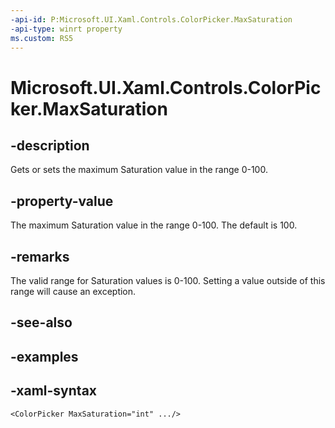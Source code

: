 ```yaml
---
-api-id: P:Microsoft.UI.Xaml.Controls.ColorPicker.MaxSaturation
-api-type: winrt property
ms.custom: RS5
---
```

<!-- Property syntax.
public int MaxSaturation { get;  set; }
-->

# Microsoft.UI.Xaml.Controls.ColorPicker.MaxSaturation


## -description

Gets or sets the maximum Saturation value in the range 0-100.


## -property-value

The maximum Saturation value in the range 0-100. The default is 100.


## -remarks

The valid range for Saturation values is 0-100. Setting a value outside of this range will cause an exception.


## -see-also


## -examples


## -xaml-syntax

```xaml
<ColorPicker MaxSaturation="int" .../>
```


